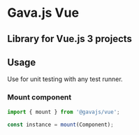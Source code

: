 # Gava.js Vue

## Library for Vue.js 3 projects

## Usage

Use for unit testing with any test runner.

### Mount component

```js
import { mount } from '@gavajs/vue';

const instance = mount(Component);
```
